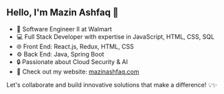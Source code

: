 ## Hello, I'm Mazin Ashfaq 👋

- 💼 Software Engineer II at Walmart
- 💻 Full Stack Developer with expertise in JavaScript, HTML, CSS, SQL
- 🌐 Front End: React.js, Redux, HTML, CSS
- ⚙️ Back End: Java, Spring Boot
- 🔒 Passionate about Cloud Security & AI
- 🌟 Check out my website: [mazinashfaq.com](https://mazinashfaq.com/)

Let's collaborate and build innovative solutions that make a difference! 💡✨
